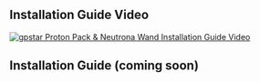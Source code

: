 ## Installation Guide Video

[![gpstar Proton Pack & Neutrona Wand Installation Guide Video](https://img.youtube.com/vi/zkFpTLQZsCI/maxresdefault.jpg)](https://www.youtube.com/watch?v=zkFpTLQZsCI)

## Installation Guide (coming soon)


